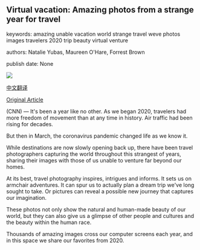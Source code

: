 ## Virtual vacation: Amazing photos from a strange year for travel

keywords: amazing unable vacation world strange travel weve photos images travelers 2020 trip beauty virtual venture

authors: Natalie Yubas, Maureen O'Hare, Forrest Brown

publish date: None

![](https://cdn.cnn.com/cnnnext/dam/assets/200828121332-07-travel-vacation-photos-0828-super-tease.jpg)

[中文翻译](Virtual%20vacation%3A%20Amazing%20photos%20from%20a%20strange%20year%20for%20travel_zh.md)

[Original Article](https://edition.cnn.com/travel/article/best-travel-photos-2020/index.html)

(CNN) — It's been a year like no other. As we began 2020, travelers had more freedom of movement than at any time in history. Air traffic had been rising for decades.

But then in March, the coronavirus pandemic changed life as we know it.

While destinations are now slowly opening back up, there have been travel photographers capturing the world throughout this strangest of years, sharing their images with those of us unable to venture far beyond our homes.

At its best, travel photography inspires, intrigues and informs. It sets us on armchair adventures. It can spur us to actually plan a dream trip we've long sought to take. Or pictures can reveal a possible new journey that captures our imagination.

These photos not only show the natural and human-made beauty of our world, but they can also give us a glimpse of other people and cultures and the beauty within the human race.

Thousands of amazing images cross our computer screens each year, and in this space we share our favorites from 2020.
